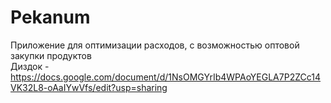 # Pekanum
Приложение для оптимизации расходов, с возможностью оптовой закупки продуктов    
Диздок - https://docs.google.com/document/d/1NsOMGYrIb4WPAoYEGLA7P2ZCc14VK32L8-oAaIYwVfs/edit?usp=sharing
